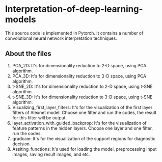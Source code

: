 # Interpretation-of-deep-learning-models
This source code is implemented in Pytorch. It contains a number of convolutional neural network interpretation techniques.

## About the files
1. PCA_2D: It's for dimensionality reduction to 2-D space, using PCA algorithm.
2. PCA_3D: It's for dimensionality reduction to 3-D space, using PCA algorithm.
3. t-SNE_2D: It's for dimensionality reduction to 2-D space, using t-SNE algorithm.
4. t-SNE_3D: It's for dimensionality reduction to 3-D space, using t-SNE algorithm.
5. Visualizing_first_layer_filters: It's for the visualization of the first layer filters of Alexnet model. Choose one filter and run the codes, the result for this filter will be output. 
6. layer_activation_with_guided_backprop: It's for the visualization of feature patterns in the hidden layers. Choose one layer and one filter, run the codes.
7. gradcam: It's for the visualization of the support regions for diagnostic decision. 
8. Assiting_functions: It's used for loading the model, preprocessing input images, saving result images, and etc.
